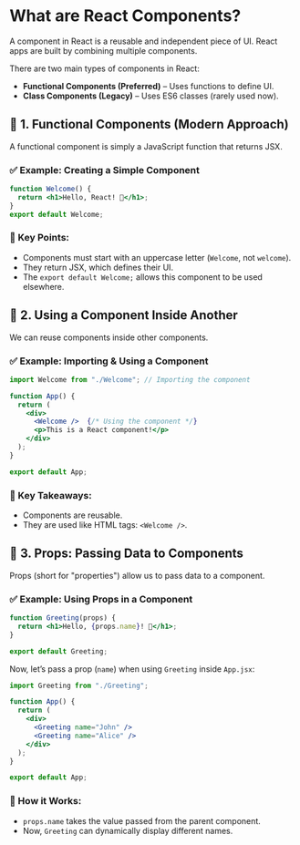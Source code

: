 # What are React Components?

A component in React is a reusable and independent piece of UI. React apps are built by combining multiple components.

There are two main types of components in React:

- **Functional Components (Preferred)** – Uses functions to define UI.
- **Class Components (Legacy)** – Uses ES6 classes (rarely used now).

## 🔹 1. Functional Components (Modern Approach)

A functional component is simply a JavaScript function that returns JSX.

### ✅ Example: Creating a Simple Component

```jsx
function Welcome() {
  return <h1>Hello, React! 🎉</h1>;
}
export default Welcome;
```

### 📌 Key Points:
- Components must start with an uppercase letter (`Welcome`, not `welcome`).
- They return JSX, which defines their UI.
- The `export default Welcome;` allows this component to be used elsewhere.

## 🔹 2. Using a Component Inside Another

We can reuse components inside other components.

### ✅ Example: Importing & Using a Component

```jsx
import Welcome from "./Welcome"; // Importing the component

function App() {
  return (
    <div>
      <Welcome />  {/* Using the component */}
      <p>This is a React component!</p>
    </div>
  );
}

export default App;
```

### 📌 Key Takeaways:
- Components are reusable.
- They are used like HTML tags: `<Welcome />`.

## 🔹 3. Props: Passing Data to Components

Props (short for "properties") allow us to pass data to a component.

### ✅ Example: Using Props in a Component

```jsx
function Greeting(props) {
  return <h1>Hello, {props.name}! 🎉</h1>;
}

export default Greeting;
```

Now, let’s pass a prop (`name`) when using `Greeting` inside `App.jsx`:

```jsx
import Greeting from "./Greeting";

function App() {
  return (
    <div>
      <Greeting name="John" />
      <Greeting name="Alice" />
    </div>
  );
}

export default App;
```

### 📌 How it Works:
- `props.name` takes the value passed from the parent component.
- Now, `Greeting` can dynamically display different names.
